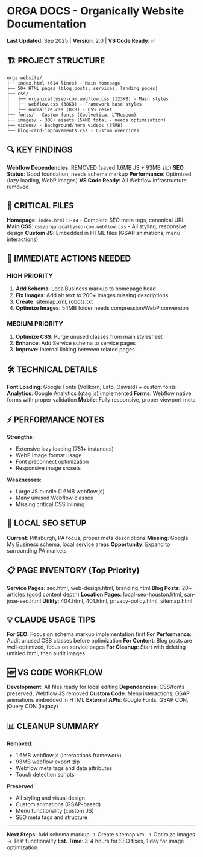 # ORGA DOCS - Organically Website Documentation

**Last Updated**: Sep 2025 | **Version**: 2.0 | **VS Code Ready**: ✅

## 🏗️ PROJECT STRUCTURE

```
orga website/
├── index.html (614 lines) - Main homepage
├── 50+ HTML pages (blog posts, services, landing pages)
├── css/
│   ├── organicallyseo-com.webflow.css (123KB) - Main styles
│   ├── webflow.css (38KB) - Framework base styles
│   └── normalize.css (8KB) - CSS reset
├── fonts/ - Custom fonts (Coolvetica, LTMuseum)
├── images/ - 300+ assets (54MB total - needs optimization)
├── videos/ - Background/hero videos (37MB)
└── blog-card-improvements.css - Custom overrides
```

## 🔍 KEY FINDINGS

**Webflow Dependencies**: REMOVED (saved 1.6MB JS + 93MB zip)
**SEO Status**: Good foundation, needs schema markup
**Performance**: Optimized (lazy loading, WebP images)
**VS Code Ready**: All Webflow infrastructure removed

## 📄 CRITICAL FILES

**Homepage**: `index.html:1-44` - Complete SEO meta tags, canonical URL
**Main CSS**: `css/organicallyseo-com.webflow.css` - All styling, responsive design
**Custom JS**: Embedded in HTML files (GSAP animations, menu interactions)

## 🎯 IMMEDIATE ACTIONS NEEDED

### HIGH PRIORITY
1. **Add Schema**: LocalBusiness markup to homepage head
2. **Fix Images**: Add alt text to 200+ images missing descriptions
3. **Create**: sitemap.xml, robots.txt
4. **Optimize Images**: 54MB folder needs compression/WebP conversion

### MEDIUM PRIORITY
1. **Optimize CSS**: Purge unused classes from main stylesheet
2. **Enhance**: Add Service schema to service pages
3. **Improve**: Internal linking between related pages

## 🛠️ TECHNICAL DETAILS

**Font Loading**: Google Fonts (Vollkorn, Lato, Oswald) + custom fonts
**Analytics**: Google Analytics (gtag.js) implemented
**Forms**: Webflow native forms with proper validation
**Mobile**: Fully responsive, proper viewport meta

## ⚡ PERFORMANCE NOTES

**Strengths**:
- Extensive lazy loading (751+ instances)
- WebP image format usage
- Font preconnect optimization
- Responsive image srcsets

**Weaknesses**:
- Large JS bundle (1.6MB webflow.js)
- Many unused Webflow classes
- Missing critical CSS inlining

## 🏪 LOCAL SEO SETUP

**Current**: Pittsburgh, PA focus, proper meta descriptions
**Missing**: Google My Business schema, local service areas
**Opportunity**: Expand to surrounding PA markets

## 📋 PAGE INVENTORY (Top Priority)

**Service Pages**: seo.html, web-design.html, branding.html
**Blog Posts**: 20+ articles (good content depth)
**Location Pages**: local-seo-houston.html, san-jose-seo.html
**Utility**: 404.html, 401.html, privacy-policy.html, sitemap.html

## 💡 CLAUDE USAGE TIPS

**For SEO**: Focus on schema markup implementation first
**For Performance**: Audit unused CSS classes before optimization
**For Content**: Blog posts are well-optimized, focus on service pages
**For Cleanup**: Start with deleting untitled.html, then audit images

## 🆕 VS CODE WORKFLOW

**Development**: All files ready for local editing
**Dependencies**: CSS/fonts preserved, Webflow JS removed
**Custom Code**: Menu interactions, GSAP animations embedded in HTML
**External APIs**: Google Fonts, GSAP CDN, jQuery CDN (legacy)

## 📊 CLEANUP SUMMARY

**Removed**:
- 1.6MB webflow.js (interactions framework)
- 93MB webflow export zip
- Webflow meta tags and data attributes
- Touch detection scripts

**Preserved**:
- All styling and visual design
- Custom animations (GSAP-based)
- Menu functionality (custom JS)
- SEO meta tags and structure

---
**Next Steps**: Add schema markup → Create sitemap.xml → Optimize images → Test functionality
**Est. Time**: 3-4 hours for SEO fixes, 1 day for image optimization